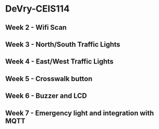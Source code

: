 # DeVry-CEIS114

## Week 2 - Wifi Scan

## Week 3 - North/South Traffic Lights

## Week 4 - East/West Traffic Lights

## Week 5 - Crosswalk button

## Week 6 - Buzzer and LCD

## Week 7 - Emergency light and integration with MQTT
